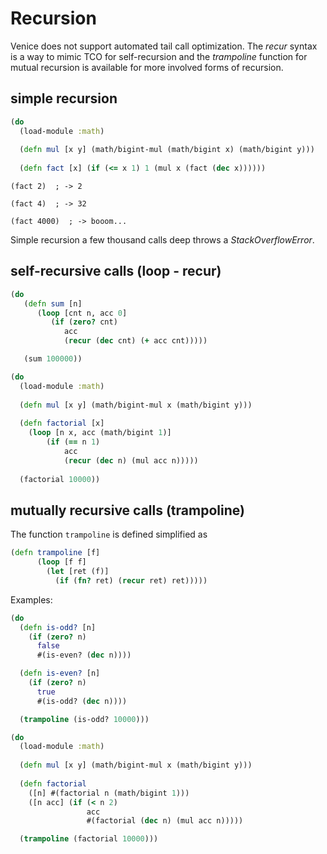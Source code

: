 # Recursion


Venice does not support automated tail call optimization. The _recur_ syntax 
is a way to mimic TCO for self-recursion and the _trampoline_ function for 
mutual recursion is available for more involved forms of recursion.


## simple recursion

```clojure
(do
  (load-module :math)
  
  (defn mul [x y] (math/bigint-mul (math/bigint x) (math/bigint y)))
  
  (defn fact [x] (if (<= x 1) 1 (mul x (fact (dec x))))))
```

`(fact 2)  ; -> 2`

`(fact 4)  ; -> 32`

`(fact 4000)  ; -> booom...`

Simple recursion a few thousand calls deep throws a _StackOverflowError_.


## self-recursive calls (loop - recur)

```clojure
(do
   (defn sum [n]
      (loop [cnt n, acc 0]
         (if (zero? cnt)
            acc
            (recur (dec cnt) (+ acc cnt)))))

   (sum 100000))
```

```clojure
(do
  (load-module :math)
  
  (defn mul [x y] (math/bigint-mul x (math/bigint y)))
  
  (defn factorial [x]
    (loop [n x, acc (math/bigint 1)]
        (if (== n 1)
            acc
            (recur (dec n) (mul acc n)))))
    
  (factorial 10000))
```


## mutually recursive calls (trampoline)

The function `trampoline` is defined simplified as

```clojure
(defn trampoline [f] 
      (loop [f f]
        (let [ret (f)]
          (if (fn? ret) (recur ret) ret)))))
```

Examples:

```clojure
(do
  (defn is-odd? [n]
    (if (zero? n)
      false
      #(is-even? (dec n))))

  (defn is-even? [n]
    (if (zero? n)
      true
      #(is-odd? (dec n))))

  (trampoline (is-odd? 10000)))
```

```clojure
(do
  (load-module :math)
 
  (defn mul [x y] (math/bigint-mul x (math/bigint y)))
 
  (defn factorial
    ([n] #(factorial n (math/bigint 1)))
    ([n acc] (if (< n 2) 
                 acc 
                 #(factorial (dec n) (mul acc n)))))

  (trampoline (factorial 10000)))
```
